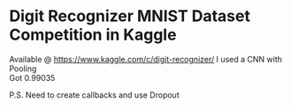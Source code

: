 # Digit Recognizer MNIST Dataset Competition in Kaggle
Available @ https://www.kaggle.com/c/digit-recognizer/
I used a CNN with Pooling  
Got 0.99035

P.S. Need to create callbacks and use Dropout
